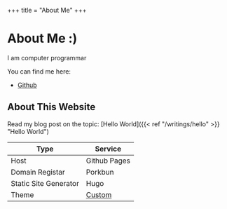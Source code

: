 +++
title = "About Me"
+++

# About Me :)

I am computer programmar

You can find me here:

* [Github](https://github.com/Aeshus)

## About This Website

Read my blog post on the topic: [Hello World]({{< ref "/writings/hello" >}} "Hello World")


| Type                  | Service                                              |
|-----------------------|------------------------------------------------------|
| Host                  | Github Pages                                         | 
| Domain Registar       | Porkbun                                              |
| Static Site Generator | Hugo                                                 |
| Theme                 | [Custom](https://github.com/Aeshus/aeshus.github.io) |
